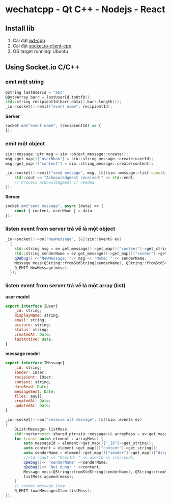 # wechatcpp - Qt C++ - Nodejs - React

## Install lib
1. Cài đặt [jwt-cpp](https://github.com/Thalhammer/jwt-cpp)
2. Cài đặt [socket.io-client-cpp](https://github.com/socketio/socket.io-client-cpp) 
3. OS target running: Ubuntu

## Using Socket.io C/C++

### emit một string
```cpp
QString lastUserId = "abc"
QByteArray barr = lastUserId.toUtf8();
std::string recipientId(barr.data(),barr.length());
_io->socket()->emit("event name", recipientId);
```
**Server**
```javascript
socket.on("event name", (recipientId) => {
});
```

### emit một object
```cpp
sio::message::ptr msg = sio::object_message::create();
msg->get_map()["userNhan"] = sio::string_message::create(userId);
msg->get_map()["content"] = sio::string_message::create(content);

_io->socket()->emit("send message", msg, [&](sio::message::list const& ack) {
	std::cout << "Acknowledgment received!" << std::endl;
	// Process acknowledgment if needed        
});
```

**Server**
```javascript
socket.on("send message", async (data) => {
	const { content, userNhan } = data
});
```

### listen event from server trả về là một object
```cpp
_io->socket()->on("NewMessage", [&](sio::event& ev)
  {
	std::string msg = ev.get_message()->get_map()["content"]->get_string();
	std::string senderName = ev.get_message()->get_map()["sender"]->get_map()["displayName"]->get_string();
	qDebug() <<"NewMessage: "<< msg << "Name: " << senderName;
	Message mess(QString::fromStdString(senderName), QString::fromStdString(msg));
	Q_EMIT NewMessage(mess);
  });
```

### listen event from server trả về là một array (list)

**user model**
```javascript
export interface IUser{
    _id: string;
    displayName: string;
    email: string;
    picture: string;
    status: string;
    createdAt: Date;
    lastActive: Date;
} 
```

**message model**
```javascript
export interface IMessage{
    _id: string;
    sender: IUser;
    recipient: IUser;
    content: string;
    dateRead: Date;
    messageSent: Date;
    files: any[];
    createdAt: Date;
    updatedAt: Date;
} 
```

```cpp
_io->socket()->on("receive all message", [&](sio::event& ev)
{
	QList<Message> listMess;
	std::vector<std::shared_ptr<sio::message>>& arrayMess = ev.get_message()->get_vector();
	for (const auto& element : arrayMess) {
		auto messageId = element->get_map()["_id"]->get_string();
		auto content = element->get_map()["content"]->get_string();
		auto senderName = element->get_map()["sender"]->get_map()["displayName"]->get_string();
		//std::cout << "UserId: " << userId << std::endl;
		qDebug()<< "senderName" <<senderName;
		qDebug()<< "Noi dung: " <<content;
		Message mess(QString::fromStdString(senderName), QString::fromStdString(content));
		listMess.append(mess);
	}
	// render message item
	Q_EMIT loadMessagesItem(listMess);
});
```